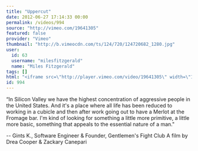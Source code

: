 ```yaml
---
title: "Uppercut"
date: 2012-06-27 17:14:33 00:00
permalink: /videos/994
source: "http://vimeo.com/19641305"
featured: false
provider: "Vimeo"
thumbnail: "http://b.vimeocdn.com/ts/124/720/124720682_1280.jpg"
user:
  id: 63
  username: "milesfitzgerald"
  name: "Miles Fitzgerald"
tags: []
html: "<iframe src=\"http://player.vimeo.com/video/19641305\" width=\"1280\" height=\"720\" frameborder=\"0\" webkitAllowFullScreen mozallowfullscreen allowFullScreen></iframe>"
id: 994
---
```


“In Silicon Valley we have the highest concentration of aggressive people in the United States. And it's a place where all life has been reduced to working in a cubicle and then after work going out to have a Merlot at the Fromage bar. I'm kind of looking for something a little more primitive, a little more basic, something that appeals to the essential nature of a man." 

-- Gints K., Software Engineer & Founder, Gentlemen's Fight Club
A film by Drea Cooper & Zackary Canepari
